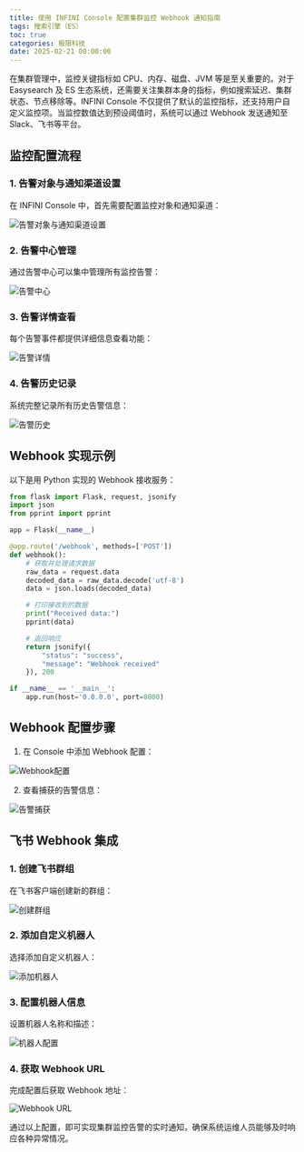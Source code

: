 ```yaml
---
title: 使用 INFINI Console 配置集群监控 Webhook 通知指南
tags: 搜索引擎（ES）
toc: true
categories: 极限科技
date: 2025-02-21 00:00:00
---
```


在集群管理中，监控关键指标如 CPU、内存、磁盘、JVM 等是至关重要的。对于 Easysearch 及 ES 生态系统，还需要关注集群本身的指标，例如搜索延迟、集群状态、节点移除等。INFINI Console 不仅提供了默认的监控指标，还支持用户自定义监控项。当监控数值达到预设阈值时，系统可以通过 Webhook 发送通知至 Slack、飞书等平台。

## 监控配置流程

### 1. 告警对象与通知渠道设置

在 INFINI Console 中，首先需要配置监控对象和通知渠道：

![告警对象与通知渠道设置](https://i-blog.csdnimg.cn/img_convert/538575c336afcb2dc23ccf58f640e79b.png)

### 2. 告警中心管理

<!-- more -->

通过告警中心可以集中管理所有监控告警：

![告警中心](https://i-blog.csdnimg.cn/img_convert/5567b0c6d58cea73cd5c65f6762f8719.png)

### 3. 告警详情查看

每个告警事件都提供详细信息查看功能：

![告警详情](https://i-blog.csdnimg.cn/img_convert/261d152fe8bdabd58d7a0612214381b3.png)

### 4. 告警历史记录

系统完整记录所有历史告警信息：

![告警历史](https://i-blog.csdnimg.cn/img_convert/96c0420bdb598598ffefb67de36b5fd5.png)

## Webhook 实现示例

以下是用 Python 实现的 Webhook 接收服务：

```python
from flask import Flask, request, jsonify
import json
from pprint import pprint

app = Flask(__name__)

@app.route('/webhook', methods=['POST'])
def webhook():
    # 获取并处理请求数据
    raw_data = request.data
    decoded_data = raw_data.decode('utf-8')
    data = json.loads(decoded_data)

    # 打印接收到的数据
    print("Received data:")
    pprint(data)

    # 返回响应
    return jsonify({
        "status": "success",
        "message": "Webhook received"
    }), 200

if __name__ == '__main__':
    app.run(host='0.0.0.0', port=8000)
```

## Webhook 配置步骤

1. 在 Console 中添加 Webhook 配置：

![Webhook配置](https://i-blog.csdnimg.cn/img_convert/d958ec2c9b1d388d118133b343f10cf4.png)

2. 查看捕获的告警信息：

![告警捕获](https://i-blog.csdnimg.cn/img_convert/a3b8fb1254294fdd8ffa43b68a7bb96c.png)

## 飞书 Webhook 集成

### 1. 创建飞书群组

在飞书客户端创建新的群组：

![创建群组](https://i-blog.csdnimg.cn/img_convert/5b1d540e964f56fc6e21d1d792fcbdb9.png)

### 2. 添加自定义机器人

选择添加自定义机器人：

![添加机器人](https://i-blog.csdnimg.cn/img_convert/e4ec3a7ad1a2954b79bc91269ef3638e.png)

### 3. 配置机器人信息

设置机器人名称和描述：

![机器人配置](https://i-blog.csdnimg.cn/img_convert/8368a27cc85bbfd67b03281b6066532b.png)

### 4. 获取 Webhook URL

完成配置后获取 Webhook 地址：

![Webhook URL](https://i-blog.csdnimg.cn/img_convert/5616ce87b3732646bd71d51c3a5554d7.png)

通过以上配置，即可实现集群监控告警的实时通知，确保系统运维人员能够及时响应各种异常情况。

